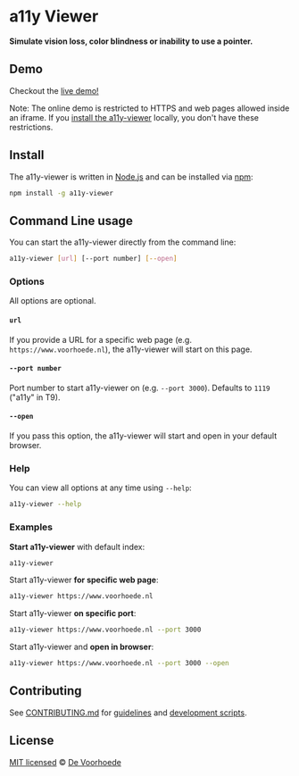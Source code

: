 # a11y Viewer

**Simulate vision loss, color blindness or inability to use a pointer.**

## Demo

Checkout the [live demo!](https://voorhoede.github.io/a11y-viewer/)

Note: The online demo is restricted to HTTPS and web pages allowed inside an iframe.
If you [install the a11y-viewer](#install) locally, you don't have these restrictions.


## Install

The a11y-viewer is written in [Node.js](http://nodejs.org/) and can be installed via [npm](https://npmjs.org/):

```bash
npm install -g a11y-viewer
```

## Command Line usage

You can start the a11y-viewer directly from the command line:

```bash
a11y-viewer [url] [--port number] [--open]
```

### Options

All options are optional.

#### `url`

If you provide a URL for a specific web page (e.g. `https://www.voorhoede.nl`), the a11y-viewer will start on this page.

#### `--port number`

Port number to start a11y-viewer on (e.g. `--port 3000`). Defaults to `1119` ("a11y" in T9).

#### `--open`

If you pass this option, the a11y-viewer will start and open in your default browser.


### Help

You can view all options at any time using `--help`:

```bash
a11y-viewer --help
```

### Examples

**Start a11y-viewer** with default index:

```bash
a11y-viewer
```

Start a11y-viewer **for specific web page**:

```bash
a11y-viewer https://www.voorhoede.nl
```

Start a11y-viewer **on specific port**:

```bash
a11y-viewer https://www.voorhoede.nl --port 3000
```

Start a11y-viewer and **open in browser**:

```bash
a11y-viewer https://www.voorhoede.nl --port 3000 --open
```

## Contributing

See [CONTRIBUTING.md](CONTRIBUTING.md) for [guidelines](CONTRIBUTING.md#guidelines) and [development scripts](CONTRIBUTING.md#scripts).

## License

[MIT licensed](LICENSE) © [De Voorhoede](https://www.voorhoede.nl/)
